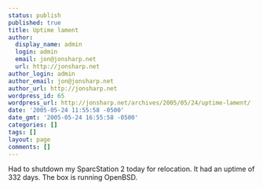 ```yaml
---
status: publish
published: true
title: Uptime lament
author:
  display_name: admin
  login: admin
  email: jon@jonsharp.net
  url: http://jonsharp.net
author_login: admin
author_email: jon@jonsharp.net
author_url: http://jonsharp.net
wordpress_id: 65
wordpress_url: http://jonsharp.net/archives/2005/05/24/uptime-lament/
date: '2005-05-24 11:55:58 -0500'
date_gmt: '2005-05-24 16:55:58 -0500'
categories: []
tags: []
layout: page
comments: []
---
```

Had to shutdown my SparcStation 2 today for relocation.  It had an uptime of 332 days.  The box is running OpenBSD.
